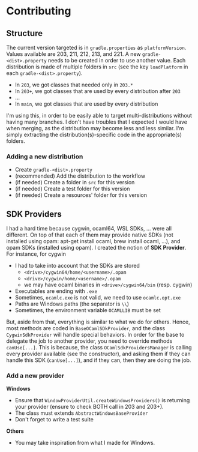# Contributing

## Structure

The current version targeted is in `gradle.properties` as `platformVersion`. Values available are 203, 211, 212, 213, and 221. A new `gradle-<dist>.property` needs to be created in order to use another value. Each distribution is made of multiple folders in `src` (see the key `loadPlatform` in each `gradle-<dist>.property`).

* In `203`, we got classes that needed only in `203.*`
* In `203+`, we got classes that are used by every distribution after `203`
* ...
* In `main`, we got classes that are used by every distribution

I'm using this, in order to be easily able to target multi-distributions without having many branches. I don't have troubles that I expected I would have when merging, as the distribution may become less and less similar. I'm simply extracting the distribution(s)-specific code in the appropriate(s) folders.

### Adding a new distribution

* Create `gradle-<dist>.property`
* (recommended) Add the distribution to the workflow
* (if needed) Create a folder in `src` for this version
* (if needed) Create a test folder for this version
* (if needed) Create a resources' folder for this version

## SDK Providers

I had a hard time because cygwin, ocaml64, WSL SDKs, ... were all different. On top of that each of them may provide native SDKs (not installed using opam: apt-get install ocaml, brew install ocaml, ...), and opam SDKs (installed using opam). I created the notion of **SDK Provider**. For instance, for cygwin

* I had to take into account that the SDKs are stored
  * `<drive>/cygwin64/home/<username>/.opam`
  * `<drive>/cygwin/home/<username>/.opam`
  * we may have ocaml binaries in `<drive>/cygwin64/bin` (resp. cygwin)
* Executables are ending with `.exe`
* Sometimes, `ocamlc.exe` is not valid, we need to use `ocamlc.opt.exe`
* Paths are Windows paths (the separator is `\\`)
* Sometimes, the environment variable `OCAMLLIB` must be set

But, aside from that, everything is similar to what we do for others. Hence, most methods are coded in `BaseOCamlSDkProvider`, and the class `CygwinSdkProvider` will handle special behaviors. In order for the base to delegate the job to another provider, you need to override methods `canUse[...]`. This is because, the class `OCamlSdkProvidersManager` is calling every provider available (see the constructor), and asking them if they can handle this SDK (`canUse[...]`), and if they can, then they are doing the job.

### Add a new provider

**Windows**

* Ensure that `WindowProviderUtil.createWindowsProviders()` is returning your provider (ensure to check BOTH call in 203 and 203+).
* The class must extends `AbstractWindowsBaseProvider`
* Don't forget to write a test suite

**Others**

* You may take inspiration from what I made for Windows.